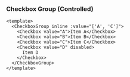 ### Checkbox Group (Controlled)

<!--start-code-->

```vue
<template>
  <CheckboxGroup inline :value="['A', 'C']">
    <Checkbox value="A">Item A</Checkbox>
    <Checkbox value="B">Item B</Checkbox>
    <Checkbox value="C">Item C</Checkbox>
    <Checkbox value="D" disabled>
      Item D
    </Checkbox>
  </CheckboxGroup>
</template>
```

<!--end-code-->
